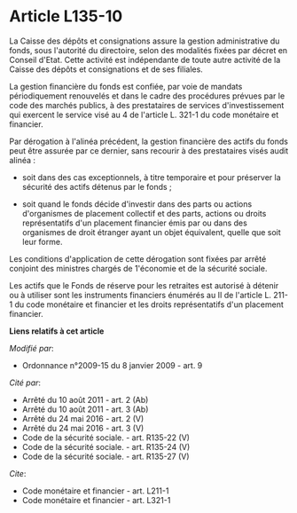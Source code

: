 # Article L135-10

La Caisse des dépôts et consignations assure la gestion administrative du fonds, sous l'autorité du directoire, selon des
modalités fixées par décret en Conseil d'Etat. Cette activité est indépendante de toute autre activité de la Caisse des
dépôts et consignations et de ses filiales. 

La gestion financière du fonds est confiée, par voie de mandats périodiquement renouvelés et dans le cadre des procédures
prévues par le code des marchés publics, à des prestataires de services d'investissement qui exercent le service visé au 4 de
l'article L. 321-1 du code monétaire et financier. 

Par dérogation à l'alinéa précédent, la gestion financière des actifs du fonds peut être assurée par ce dernier, sans
recourir à des prestataires visés audit alinéa :

- soit dans des cas exceptionnels, à titre temporaire et pour préserver la sécurité des actifs détenus par le fonds ;

- soit quand le fonds décide d'investir dans des parts ou actions d'organismes de placement collectif et des parts, actions
ou droits représentatifs d'un placement financier émis par ou dans des organismes de droit étranger ayant un objet
équivalent, quelle que soit leur forme. 

Les conditions d'application de cette dérogation sont fixées par arrêté conjoint des ministres chargés de 1'économie et de la
sécurité sociale. 

Les actifs que le Fonds de réserve pour les retraites est autorisé à détenir ou à utiliser sont les instruments financiers
énumérés au II de l'article L. 211-1 du code monétaire et financier et les droits représentatifs d'un placement financier.

**Liens relatifs à cet article**

_Modifié par_:

  - Ordonnance n°2009-15 du 8 janvier 2009 - art. 9

_Cité par_:

  - Arrêté du 10 août 2011 - art. 2 (Ab)
  - Arrêté du 10 août 2011 - art. 3 (Ab)
  - Arrêté du 24 mai 2016 - art. 2 (V)
  - Arrêté du 24 mai 2016 - art. 3 (V)
  - Code de la sécurité sociale. - art. R135-22 (V)
  - Code de la sécurité sociale. - art. R135-24 (V)
  - Code de la sécurité sociale. - art. R135-27 (V)

_Cite_:

  - Code monétaire et financier - art. L211-1
  - Code monétaire et financier - art. L321-1
